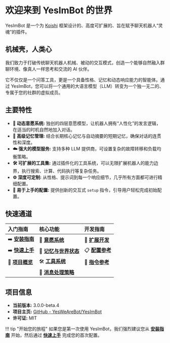# 欢迎来到 YesImBot 的世界

YesImBot 是一个为 [Koishi](https://koishi.chat/) 框架设计的、高度可扩展的、旨在赋予聊天机器人“灵魂”的插件。

## 机械壳，人类心

我们致力于打破传统聊天机器人机械、被动的交互模式，创造一个能够自然融入群聊环境、像真人一样思考和交流的 AI 伙伴。

它不仅仅是一个问答工具，更是一个具备性格、记忆和动态响应能力的智能体。通过 YesImBot，您可以将一个通用的大语言模型（LLM）转变为一个独一无二的、专属于您的社群的虚拟成员。

## 主要特性

-   **🤖 动态意愿系统:** 独创的四层意愿模型，让机器人拥有“人性化”的发言逻辑，在适当的时机自然地加入对话。
-   **🧠 高级记忆管理:** 结合长期核心记忆与自动摘要的短期记忆，确保对话的连贯性和深度。
-   **☁️ 强大的模型服务:** 支持多种 LLM 提供商，可设置复杂的故障转移和负载均衡策略。
-   **🛠️ 可扩展的工具集:** 通过插件化的工具系统，可以无限扩展机器人的能力边界，执行搜索、计算、代码执行等复杂任务。
-   **⚙️ 深度可定制:** 从性格、提示词到每一个响应细节，几乎所有方面都可进行精细配置。
-   **🚀 易于上手的配置:** 提供创新的交互式 `setup` 指令，引导用户轻松完成初始配置。

## 快速通道

| 入门指南 | 核心功能 | 开发指南 |
| :--- | :--- | :--- |
| ➡️ **[安装指南](getting-started/installation.md)** | 🧠 **[意愿系统](concepts/willingness-system.md)** | 🔧 **[扩展开发](development/extension-development.md)** |
| ➡️ **[快速上手](getting-started/quick-start.md)** | 💾 **[记忆与世界状态](concepts/memory-system.md)** | 📋 **[配置参考](reference/configuration.md)** |
| 📖 **[项目概览](getting-started/overview.md)** | 🛠️ **[工具系统](concepts/tool-system.md)** | 📝 **[指令参考](reference/commands.md)** |
| | 📨 **[消息处理策略](concepts/message-processing.md)** | |

## 项目信息

-   **当前版本:** 3.0.0-beta.4
-   **项目主页:** [GitHub - YesWeAreBot/YesImBot](https://github.com/YesWeAreBot/YesImBot)
-   **许可证:** MIT

!!! tip "开始您的旅程"
    如果您是第一次使用 YesImBot，我们强烈建议您从 **[安装指南](getting-started/installation.md)** 开始，然后通过 **[快速上手](getting-started/quick-start.md)** 完成您的首次配置。
